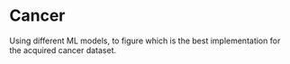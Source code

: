 # Cancer
Using different ML models, to figure which is the best implementation for the acquired cancer dataset.
